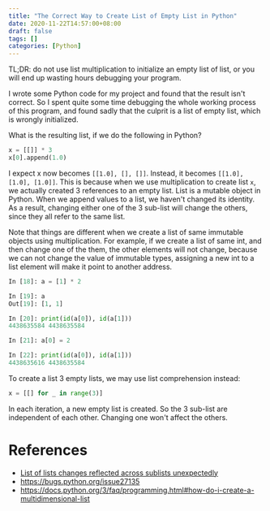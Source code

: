 ```yaml
---
title: "The Correct Way to Create List of Empty List in Python"
date: 2020-11-22T14:57:00+08:00
draft: false
tags: []
categories: [Python]
---
```


TL;DR: do not use list multiplication to initialize an empty list of list, or
you will end up wasting hours debugging your program.

<!--more-->

I wrote some Python code for my project and found that the result isn't
correct. So I spent quite some time debugging the whole working process of this
program, and found sadly that the culprit is a list of empty list, which is
wrongly initialized.

What is the resulting list, if we do the following in Python?

```python
x = [[]] * 3
x[0].append(1.0)
```

I expect x now becomes `[[1.0], [], []]`. Instead, it becomes `[[1.0], [1.0],
[1.0]]`. This is because when we use multiplication to create list `x`, we
actually created 3 references to an empty list. List is a mutable object in
Python. When we append values to a list, we haven't changed its identity. As a
result, changing either one of the 3 sub-list will change the others, since
they all refer to the same list.

Note that things are different when we create a list of same immutable objects
using multiplication. For example, if we create a list of same int, and then
change one of the them, the other elements will not change, because we can not
change the value of immutable types, assigning a new int to a list element will
make it point to another address.

```python
In [18]: a = [1] * 2

In [19]: a
Out[19]: [1, 1]

In [20]: print(id(a[0]), id(a[1]))
4438635584 4438635584

In [21]: a[0] = 2

In [22]: print(id(a[0]), id(a[1]))
4438635616 4438635584
```

To create a list 3 empty lists, we may use list comprehension instead:

```python
x = [[] for _ in range(3)]
```

In each iteration, a new empty list is created. So the 3 sub-list are
independent of each other. Changing one won't affect the others.

# References

+ [List of lists changes reflected across sublists unexpectedly](https://stackoverflow.com/q/240178/6064933)
+ https://bugs.python.org/issue27135
+ https://docs.python.org/3/faq/programming.html#how-do-i-create-a-multidimensional-list
